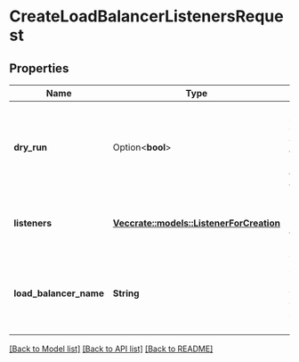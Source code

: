 # CreateLoadBalancerListenersRequest

## Properties

Name | Type | Description | Notes
------------ | ------------- | ------------- | -------------
**dry_run** | Option<**bool**> | If true, checks whether you have the required permissions to perform the action. | [optional]
**listeners** | [**Vec<crate::models::ListenerForCreation>**](ListenerForCreation.md) | One or more listeners for the load balancer. | 
**load_balancer_name** | **String** | The name of the load balancer for which you want to create listeners. | 

[[Back to Model list]](../README.md#documentation-for-models) [[Back to API list]](../README.md#documentation-for-api-endpoints) [[Back to README]](../README.md)


